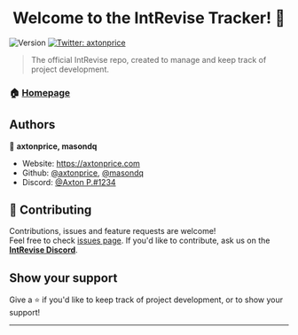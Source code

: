 <h1 align="center">Welcome to the IntRevise Tracker! 👋</h1>
<p>
  <img alt="Version" src="https://img.shields.io/badge/version-1.0.0-blue.svg?cacheSeconds=2592000" />
  <a href="https://twitter.com/axtonprice" target="_blank">
    <img alt="Twitter: axtonprice" src="https://img.shields.io/twitter/follow/axtonprice.svg?style=social" />
  </a>
</p>

> The official IntRevise repo, created to manage and keep track of project development.

### 🏠 [Homepage](https://intrevise.co.uk)

## Authors

👤 **axtonprice, masondq**

* Website: https://axtonprice.com
* Github: [@axtonprice](https://github.com/axtonprice), [@masondq](https://github.com/masondq)
* Discord: [@Axton P.#1234](https://discord.gg/dP3MuBATGc)

## 🤝 Contributing

Contributions, issues and feature requests are welcome!<br />Feel free to check [issues page](https://github.com/axtonprice/intrevise/issues). If you'd like to contribute, ask us on the **[IntRevise Discord](https://discord.gg/XAaWQ2Et7J )**.

## Show your support

Give a ⭐️ if you'd like to keep track of project development, or to show your support!

***

